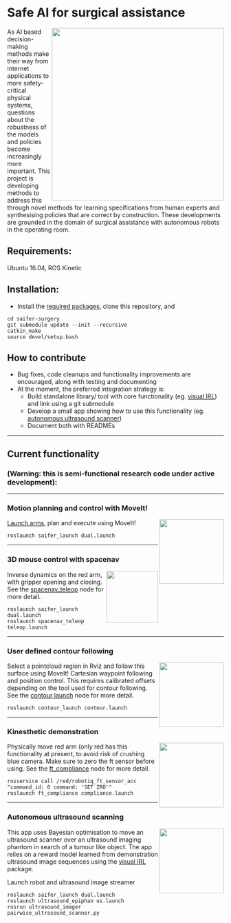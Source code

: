 # Safe AI for surgical assistance

<img align="right" alt="" src="https://github.com/ipab-rad/saifer-surgery/blob/master/docs/images/front.png" width="400" />  As AI based decision-making methods make their way from internet applications to more safety-critical physical systems, questions about the robustness of the models and policies become increasingly more important. This project is developing methods to address this through novel methods for learning specifications from human experts and synthesising policies that are correct by construction. These developments are grounded in the domain of surgical assistance with autonomous robots in the operating room.

## Requirements:

Ubuntu 16.04, ROS Kinetic
## Installation:

- Install the [required packages](https://github.com/ipab-rad/saifer-surgery/wiki/Required-packages), clone this repository, and
```
cd saifer-surgery
git submodule update --init --recursive
catkin_make
source devel/setup.bash
```

## How to contribute

- Bug fixes, code cleanups and functionality improvements are encouraged, along with testing and documenting
- At the moment, the preferred integration strategy is: 
  - Build standalone library/ tool with core functionality (eg. [visual IRL](https://github.com/ipab-rad/visual_irl/tree/4bd514caab754971353f7e77a481f564f747c311)) and link using a git submodule
  - Develop a small app showing how to use this functionality (eg. [autonomous ultrasound scanner](https://github.com/ipab-rad/saifer-surgery/tree/master/src/saif_apps/src/ultrasound_imager))
  - Document both with READMEs
___
## Current functionality 
### (Warning: this is semi-functional research code under active development):

___
### Motion planning and control with MoveIt!

<img align="right" alt="" src="https://github.com/ipab-rad/saifer-surgery/blob/master/docs/images/arms.gif" width="150" /> [Launch arms](https://github.com/ipab-rad/saifer-surgery/tree/master/src/saif_ui/saifer_launch), plan and execute using MoveIt!
```
roslaunch saifer_launch dual.launch
```

___

### 3D mouse control with spacenav

<img align="right" alt="" src="http://wiki.ros.org/spacenav_node?action=AttachFile&do=get&target=spacenav.png" width="120" /> Inverse dynamics on the red arm, with gripper opening and closing. See the [spacenav_teleop](./src/saif_control/spacenav_teleop) node for more detail.
```
roslaunch saifer_launch dual.launch
roslaunch spacenav_teleop teleop.launch
```

___
### User defined contour following

<img align="right" alt="" src="https://github.com/ipab-rad/saifer-surgery/blob/master/src/saif_ui/contour_launch/ims/surface.gif" width="150" /> Select a pointcloud region in Rviz and follow this surface using MoveIt! Cartesian waypoint following and position control. This requires calibrated offsets depending on the tool used for contour following. See the [contour launch](./src/saif_ui/contour_launch) node for more detail.
```
roslaunch contour_launch contour.launch
```

___
### Kinesthetic demonstration

<img align="right" alt="" src="https://github.com/ipab-rad/saifer-surgery/blob/master/src/saif_control/ft_compliance/ims/demo.gif" width="150" />Physically move red arm (only red has this functionality at present, to avoid risk of crushing blue camera. Make sure to zero the ft sensor before using. See the [ft_compliance](./src/saif_control/ft_compliance) node for more detail.
```
rosservice call /red/robotiq_ft_sensor_acc "command_id: 0 command: 'SET ZRO'"
roslaunch ft_compliance compliance.launch
```

___
### Autonomous ultrasound scanning

<img align="right" alt="" src="https://github.com/ipab-rad/saifer-surgery/blob/master/docs/images/scan.gif" width="150"/>This app uses Bayesian optimisation to move an ultrasound scanner over an ultrasound imaging phantom in search of a tumour like object. The app relies on a reward model learned from demonstration ultrasound image sequences using the [visual IRL](https://github.com/ipab-rad/visual_irl/tree/4bd514caab754971353f7e77a481f564f747c311) package. 

Launch robot and ultrasound image streamer
```
roslaunch saifer_launch dual.launch
roslaunch ultrasound_epiphan us.launch
rosrun ultrasound_imager pairwise_ultrasound_scanner.py
```


